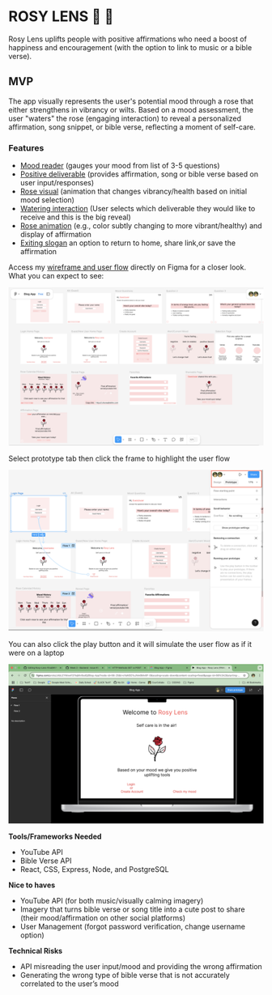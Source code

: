 # ROSY LENS 🌹 🥀

Rosy Lens uplifts people with positive affirmations who need a boost of happiness and encouragement (with the option to link to music or a bible verse).

## MVP 
The app visually represents the user's potential mood through a rose that either strengthens in vibrancy or wilts. Based on a mood assessment, the user "waters" the rose (engaging interaction) to reveal a personalized affirmation, song snippet, or bible verse, reflecting a moment of self-care.

### Features
- <u>Mood reader</u> (gauges your mood from list of 3-5 questions)
- <u>Positive deliverable</u> (provides affirmation, song or bible verse based on user input/responses)
- <u>Rose visual</u> (animation that changes vibrancy/health based on initial mood selection)
- <u>Watering interaction</u> (User selects which deliverable they would like to receive and this is the big reveal)
- <u>Rose animation</u> (e.g., color subtly changing to more vibrant/healthy) and display of affirmation 
- <u>Exiting slogan</u> an option to return to home, share link,or save the affirmation

Access my [wireframe and user flow](https://www.figma.com/design/JAbLEYMxwfi37iejMv9sdQ/Blog-App?node-id=56-2&p=f&t=cYaNSO1sJNm9Mv6F-0) directly on Figma for a closer look.
What you can expect to see:

![](./images/wireframes.png)

Select prototype tab then click the frame to highlight the user flow 

![](./images/userflow.png)

You can also click the play button and it will simulate the user flow as if it were on a laptop

![](./images/macuser.png)

**Tools/Frameworks Needed**
- YouTube API 
- Bible Verse API
- React, CSS, Express, Node, and PostgreSQL

**Nice to haves**
- YouTube API (for both music/visually calming imagery)
- Imagery that turns bible verse or song title into a cute post to share (their mood/affirmation on other social platforms)
- User Management (forgot password verification, change username option)


**Technical Risks**
- API misreading the user input/mood and providing the wrong affirmation
- Generating the wrong type of bible verse that is not accurately correlated to the user’s mood